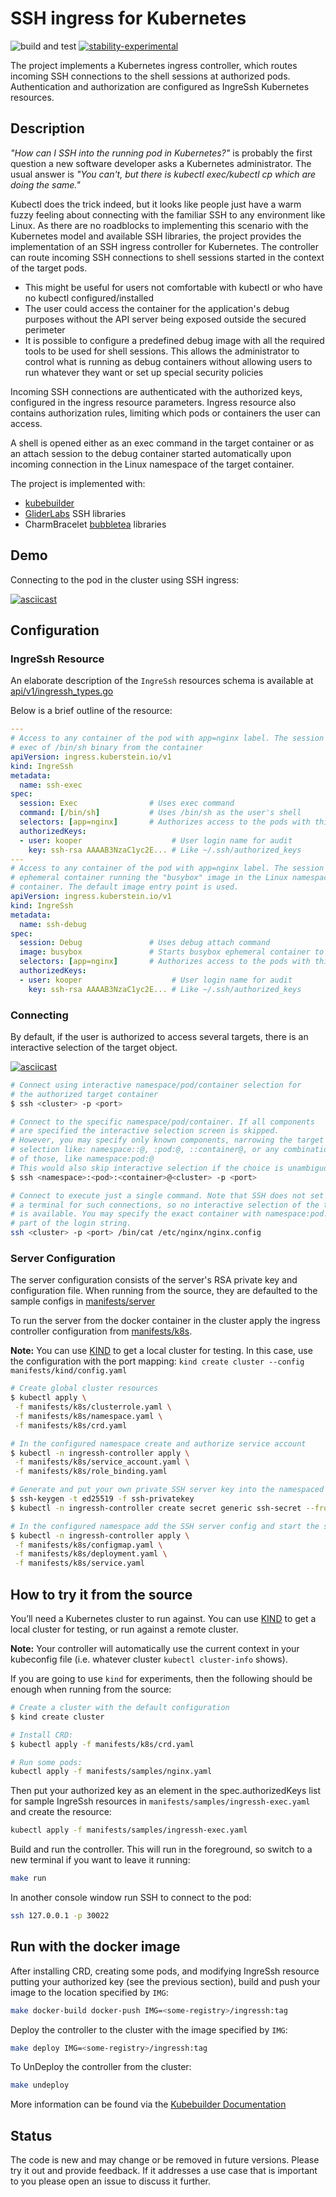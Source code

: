 # SSH ingress for Kubernetes

![build and test](https://github.com/Kooper/IngreSsh/actions/workflows/go.yml/badge.svg)
[![stability-experimental](https://img.shields.io/badge/stability-experimental-orange.svg)](https://github.com/mkenney/software-guides/blob/master/STABILITY-BADGES.md#experimental)

The project implements a Kubernetes ingress controller, which routes incoming
SSH connections to the shell sessions at authorized pods. Authentication and
authorization are configured as IngreSsh Kubernetes resources.

## Description

_"How can I SSH into the running pod in Kubernetes?"_ is probably the first
question a new software developer asks a Kubernetes administrator. The usual
answer is _"You can't, but there is kubectl exec/kubectl cp which are doing
the same."_

Kubectl does the trick indeed, but it looks like people just have a warm fuzzy
feeling about connecting with the familiar SSH to any environment like
Linux. As there are no roadblocks to implementing this scenario with the
Kubernetes model and available SSH libraries, the project provides the
implementation of an SSH ingress controller for Kubernetes. The controller
can route incoming SSH connections to shell sessions started in the
context of the target pods.

* This might be useful for users not comfortable with kubectl or who have no
  kubectl configured/installed
* The user could access the container for the application's debug purposes
  without the API server being exposed outside the secured perimeter
* It is possible to configure a predefined debug image with all the required
  tools to be used for shell sessions. This allows the administrator to control
  what is running as debug containers without allowing users to run whatever
  they want or set up special security policies

Incoming SSH connections are authenticated with the authorized keys, configured
in the ingress resource parameters. Ingress resource also contains
authorization rules, limiting which pods or containers the user can
access.

A shell is opened either as an exec command in the target container or as an
attach session to the debug container started automatically upon incoming
connection in the Linux namespace of the target container.

The project is implemented with:

* [kubebuilder](https://book.kubebuilder.io/)
* [GliderLabs](https://github.com/gliderlabs/ssh) SSH libraries
* CharmBracelet [bubbletea](https://github.com/charmbracelet/bubbletea) libraries

## Demo

Connecting to the pod in the cluster using SSH ingress:

[![asciicast](https://asciinema.org/a/jefrygN6KZ5faiWoHjUfcEtkS.svg)](https://asciinema.org/a/jefrygN6KZ5faiWoHjUfcEtkS)

## Configuration

### IngreSsh Resource

An elaborate description of the `IngreSsh` resources schema is available at [api/v1/ingressh_types.go](api/v1/ingressh_types.go)

Below is a brief outline of the resource:

```yaml
---
# Access to any container of the pod with app=nginx label. The session starts with
# exec of /bin/sh binary from the container
apiVersion: ingress.kuberstein.io/v1
kind: IngreSsh
metadata:
  name: ssh-exec
spec:
  session: Exec                # Uses exec command
  command: [/bin/sh]           # Uses /bin/sh as the user's shell
  selectors: [app=nginx]       # Authorizes access to the pods with this label in the namespace of the resource
  authorizedKeys:
  - user: kooper                    # User login name for audit
    key: ssh-rsa AAAAB3NzaC1yc2E... # Like ~/.ssh/authorized_keys
---
# Access to any container of the pod with app=nginx label. The session starts with the
# ephemeral container running the "busybox" image in the Linux namespace of the target
# container. The default image entry point is used.
apiVersion: ingress.kuberstein.io/v1
kind: IngreSsh
metadata:
  name: ssh-debug
spec:
  session: Debug               # Uses debug attach command
  image: busybox               # Starts busybox ephemeral container to attach the user's shell
  selectors: [app=nginx]       # Authorizes access to the pods with this label in the namespace of the resource
  authorizedKeys:
  - user: kooper                    # User login name for audit
    key: ssh-rsa AAAAB3NzaC1yc2E... # Like ~/.ssh/authorized_keys
```

### Connecting

By default, if the user is authorized to access several targets, there is an
interactive selection of the target object.

[![asciicast](https://asciinema.org/a/e2gJS70bNEQrwMXEIA64SkpR1.svg)](https://asciinema.org/a/e2gJS70bNEQrwMXEIA64SkpR1)

```sh
# Connect using interactive namespace/pod/container selection for
# the authorized target container
$ ssh <cluster> -p <port>

# Connect to the specific namespace/pod/container. If all components
# are specified the interactive selection screen is skipped.
# However, you may specify only known components, narrowing the target
# selection like: namespace::@, :pod:@, ::container@, or any combination
# of those, like namespace:pod:@
# This would also skip interactive selection if the choice is unambiguous.
$ ssh <namespace>:<pod>:<container>@<cluster> -p <port>

# Connect to execute just a single command. Note that SSH does not set up
# a terminal for such connections, so no interactive selection of the target pod
# is available. You may specify the exact container with namespace:pod:container@
# part of the login string.
ssh <cluster> -p <port> /bin/cat /etc/nginx/nginx.config
```

### Server Configuration

The server configuration consists of the server's RSA private key and configuration file.
When running from the source, they are defaulted to the sample configs in
[manifests/server](manifests/server)

To run the server from the docker container in the cluster apply the ingress
controller configuration from [manifests/k8s](manifests/k8s).

**Note:** You can use [KIND](https://sigs.k8s.io/kind) to get a local cluster
for testing. In this case, use the configuration with the port mapping:
`kind create cluster --config manifests/kind/config.yaml`

```sh
# Create global cluster resources
$ kubectl apply \
 -f manifests/k8s/clusterrole.yaml \
 -f manifests/k8s/namespace.yaml \
 -f manifests/k8s/crd.yaml

# In the configured namespace create and authorize service account
$ kubectl -n ingressh-controller apply \
 -f manifests/k8s/service_account.yaml \
 -f manifests/k8s/role_binding.yaml

# Generate and put your own private SSH server key into the namespaced secret
$ ssh-keygen -t ed25519 -f ssh-privatekey
$ kubectl -n ingressh-controller create secret generic ssh-secret --from-file=ssh-privatekey

# In the configured namespace add the SSH server config and start the server
$ kubectl -n ingressh-controller apply \
 -f manifests/k8s/configmap.yaml \
 -f manifests/k8s/deployment.yaml \
 -f manifests/k8s/service.yaml
```

## How to try it from the source

You’ll need a Kubernetes cluster to run against. You can use
[KIND](https://sigs.k8s.io/kind) to get a local cluster for testing, or run
against a remote cluster.

**Note:** Your controller will automatically use the current context in your
kubeconfig file (i.e. whatever cluster `kubectl cluster-info` shows).

If you are going to use `kind` for experiments, then the following should be
enough when running from the source:

```sh
# Create a cluster with the default configuration
$ kind create cluster

# Install CRD:
$ kubectl apply -f manifests/k8s/crd.yaml

# Run some pods:
kubectl apply -f manifests/samples/nginx.yaml
```

Then put your authorized key as an element in the spec.authorizedKeys list
for sample IngreSsh resources in `manifests/samples/ingressh-exec.yaml` and
create the resource:

```sh
kubectl apply -f manifests/samples/ingressh-exec.yaml
```

Build and run the controller. This will run in the foreground, so switch to a
new terminal if you want to leave it running:

```sh
make run
```

In another console window run SSH to connect to the pod:

```sh
ssh 127.0.0.1 -p 30022
```

## Run with the docker image

After installing CRD, creating some pods, and modifying IngreSsh resource
putting your authorized key (see the previous section),
build and push your image to the location specified by `IMG`:

```sh
make docker-build docker-push IMG=<some-registry>/ingressh:tag
```

Deploy the controller to the cluster with the image specified by `IMG`:

```sh
make deploy IMG=<some-registry>/ingressh:tag
```

To UnDeploy the controller from the cluster:

```sh
make undeploy
```

More information can be found via the [Kubebuilder Documentation](https://book.kubebuilder.io/introduction.html)

## Status

The code is new and may change or be removed in future versions. Please try it out and provide feedback.
If it addresses a use case that is important to you please open an issue to discuss it further.
